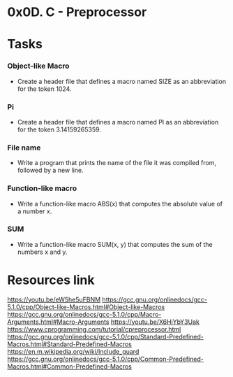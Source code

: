 # 0x0D. C - Preprocessor



# Tasks
### Object-like Macro
*	Create a header file that defines a macro named SIZE as an abbreviation for the token 1024.

### Pi
*	Create a header file that defines a macro named PI as an abbreviation for the token 3.14159265359.

### File name
*	Write a program that prints the name of the file it was compiled from, followed by a new line.

### Function-like macro
*	Write a function-like macro ABS(x) that computes the absolute value of a number x.

### SUM
*	Write a function-like macro SUM(x, y) that computes the sum of the numbers x and y.

# Resources link
https://youtu.be/eW5he5uFBNM
https://gcc.gnu.org/onlinedocs/gcc-5.1.0/cpp/Object-like-Macros.html#Object-like-Macros
https://gcc.gnu.org/onlinedocs/gcc-5.1.0/cpp/Macro-Arguments.html#Macro-Arguments
https://youtu.be/X6HiYbY3Uak
https://www.cprogramming.com/tutorial/cpreprocessor.html
https://gcc.gnu.org/onlinedocs/gcc-5.1.0/cpp/Standard-Predefined-Macros.html#Standard-Predefined-Macros
https://en.m.wikipedia.org/wiki/Include_guard
https://gcc.gnu.org/onlinedocs/gcc-5.1.0/cpp/Common-Predefined-Macros.html#Common-Predefined-Macros 




